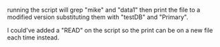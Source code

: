 running the script will grep "mike" and "data1" then print the file to a modified version  substituting them with "testDB" and "Primary".

I could've added a "READ" on the script so the print can be on a new file each time instead.
